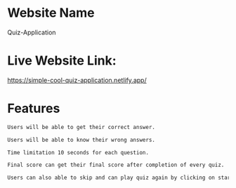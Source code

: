 # Website Name 
Quiz-Application

# Live Website Link:
https://simple-cool-quiz-application.netlify.app/

# Features

```bash
Users will be able to get their correct answer.
```

```bash
Users will be able to know their wrong answers.
```

```bash
Time limitation 10 seconds for each question.
```

```bash
Final score can get their final score after completion of every quiz.
```

```bash
Users can also able to skip and can play quiz again by clicking on start again button.
```
